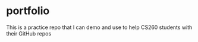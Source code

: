 # portfolio
This is a practice repo that I can demo and use to help CS260 students with their GitHub repos
